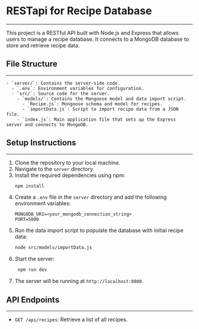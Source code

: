# RESTapi for Recipe Database
---
This project is a RESTful API built with Node.js and Express that allows users to manage a recipe database. It connects to a MongoDB database to store and retrieve recipe data.

## File Structure
---
```
- `server/`: Contains the server-side code.
  - `.env`: Environment variables for configuration.
  - `src/`: Source code for the server.
    - `models/`: Contains the Mongoose model and data import script.
      - `Recipe.js`: Mongoose schema and model for recipes.
      - `importData.js`: Script to import recipe data from a JSON file.
    - `index.js`: Main application file that sets up the Express server and connects to MongoDB.
```

## Setup Instructions
---
1. Clone the repository to your local machine.
2. Navigate to the `server` directory.
3. Install the required dependencies using npm:
   ```bash
   npm install
   ```
4. Create a `.env` file in the `server` directory and add the following environment variables:
   ```
   MONGODB_URI=<your_mongodb_connection_string>
   PORT=5000
   ```
5. Run the data import script to populate the database with initial recipe data:
   ```bash
   node src/models/importData.js
   ```
6. Start the server:
   ```bash
    npm run dev
    ```
7. The server will be running at `http://localhost:8000`.

## API Endpoints
---
- `GET /api/recipes`: Retrieve a list of all recipes.
